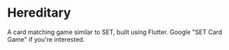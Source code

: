 # Hereditary

A card matching game similar to SET, built using Flutter. Google "SET Card Game" if you're interested.
